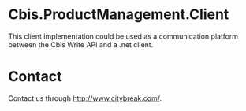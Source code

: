 Cbis.ProductManagement.Client
=============================
This client implementation could be used as a communication platform between the Cbis Write API and a .net client. 

Contact
=======
Contact us through http://www.citybreak.com/.

